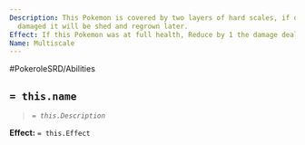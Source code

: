 ```yaml
---
Description: This Pokemon is covered by two layers of hard scales, if one layer is
  damaged it will be shed and regrown later.
Effect: If this Pokemon was at full health, Reduce by 1 the damage dealt by an attack.
Name: Multiscale
---
```


#PokeroleSRD/Abilities

## `= this.name`

> *`= this.Description`*

**Effect:** `= this.Effect`